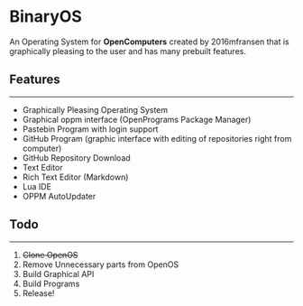 BinaryOS
=======
An Operating System for **OpenComputers** created by 2016mfransen that is graphically pleasing to the user and has many prebuilt features.

Features
--------


----------

 - Graphically Pleasing Operating System
 - Graphical oppm interface (OpenPrograms Package Manager)
 - Pastebin Program with login support
 - GitHub Program (graphic interface with editing of repositories right from computer)
 - GitHub Repository Download
 - Text Editor
 - Rich Text Editor (Markdown)
 - Lua IDE
 - OPPM AutoUpdater
## Todo ##


----------
 1. ~~Clone OpenOS~~
 2. Remove Unnecessary parts from OpenOS
 3. Build Graphical API
 4. Build Programs
 5. Release!

